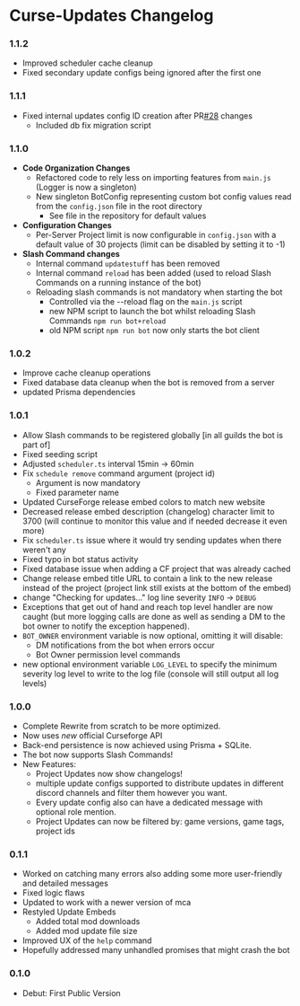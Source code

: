 # Curse-Updates Changelog

### 1.1.2
- Improved scheduler cache cleanup
- Fixed secondary update configs being ignored after the first one

### 1.1.1
- Fixed internal updates config ID creation after PR[#28](https://github.com/Davoleo/curse-updates/pull/28) changes
  - Included db fix migration script

### 1.1.0
- **Code Organization Changes**
  - Refactored code to rely less on importing features from `main.js` (Logger is now a singleton)
  - New singleton BotConfig representing custom bot config values read from the `config.json` file in the root directory
    - See file in the repository for default values
- **Configuration Changes**
  - Per-Server Project limit is now configurable in `config.json` with a default value of 30 projects (limit can be disabled by setting it to -1)
- **Slash Command changes**
  - Internal command `updatestuff` has been removed
  - Internal command `reload` has been added (used to reload Slash Commands on a running instance of the bot)
  - Reloading slash commands is not mandatory when starting the bot
    - Controlled via the --reload flag on the `main.js` script
    - new NPM script to launch the bot whilst reloading Slash Commands `npm run bot+reload`
    - old NPM script `npm run bot` now only starts the bot client

### 1.0.2
- Improve cache cleanup operations
- Fixed database data cleanup when the bot is removed from a server
- updated Prisma dependencies

### 1.0.1
- Allow Slash commands to be registered globally [in all guilds the bot is part of]
- Fixed seeding script
- Adjusted `scheduler.ts` interval 15min → 60min
- Fix `schedule remove` command argument (project id)
  - Argument is now mandatory
  - Fixed parameter name
- Updated CurseForge release embed colors to match new website
- Decreased release embed description (changelog) character limit to 3700 (will continue to monitor this value and if needed decrease it even more)
- Fix `scheduler.ts` issue where it would try sending updates when there weren't any
- Fixed typo in bot status activity
- Fixed database issue when adding a CF project that was already cached
- Change release embed title URL to contain a link to the new release instead of the project (project link still exists at the bottom of the embed)
- change "Checking for updates..." log line severity `INFO` → `DEBUG`
- Exceptions that get out of hand and reach top level handler are now caught (but more logging calls are done as well as sending a DM to the bot owner to notify the exception happened).
- `BOT_OWNER` environment variable is now optional, omitting it will disable:
  - DM notifications from the bot when errors occur
  - Bot Owner permission level commands
- new optional environment variable `LOG_LEVEL` to specify the minimum severity log level to write to the log file (console will still output all log levels) 

### 1.0.0
- Complete Rewrite from scratch to be more optimized.
- Now uses _new_ official Curseforge API
- Back-end persistence is now achieved using Prisma + SQLite.
- The bot now supports Slash Commands!
- New Features:
  - Project Updates now show changelogs!
  - multiple update configs supported to distribute updates in different discord channels and filter them however you want.
  - Every update config also can have a dedicated message with optional role mention.
  - Project Updates can now be filtered by: game versions, game tags, project ids

### 0.1.1
- Worked on catching many errors also adding some more user-friendly and detailed messages
- Fixed logic flaws
- Updated to work with a newer version of mca
- Restyled Update Embeds
  - Added total mod downloads
  - Added mod update file size
- Improved UX of the `help` command
- Hopefully addressed many unhandled promises that might crash the bot

### 0.1.0
- Debut: First Public Version